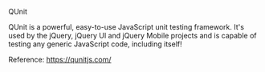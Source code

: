 QUnit

QUnit is a powerful, easy-to-use JavaScript unit testing framework. It's used by the jQuery, jQuery UI and jQuery Mobile projects and is capable of testing any generic JavaScript code, including itself!


Reference:
https://qunitjs.com/